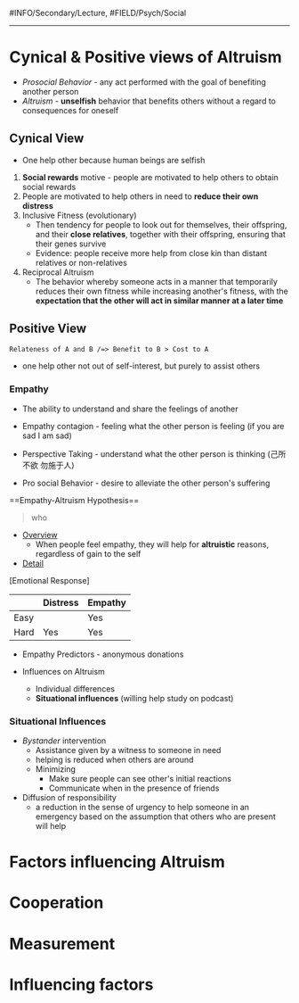 #INFO/Secondary/Lecture, #FIELD/Psych/Social

---

# Cynical & Positive views of Altruism

- *Prosocial Behavior* - any act performed with the goal of benefiting another person
- *Altruism* - **unselfish** behavior that benefits others without a regard to consequences for oneself

## Cynical View

- One help other because human beings are selfish
1. **Social rewards** motive - people are motivated to help others to obtain social rewards
2. People are motivated to help others in need to **reduce their own distress**
3. Inclusive Fitness (evolutionary)
    - Then tendency for people to look out for themselves, their offspring, and their **close relatives**, together with their offspring, ensuring that their genes survive
    - Evidence: people receive more help from close kin than distant relatives or non-relatives
4. Reciprocal Altruism
    - The behavior whereby someone acts in a manner that temporarily reduces their own fitness while increasing another's fitness, with the **expectation that the other will act in similar manner at a later time**


## Positive View

```Markdown
Relateness of A and B /=> Benefit to B > Cost to A

```
- one help other not out of self-interest, but purely to assist others

### Empathy
- The ability to understand and share the feelings of another

- Empathy contagion - feeling what the other person is feeling (if you are sad I am sad)
- Perspective Taking - understand what the other person is thinking (己所不欲 勿施于人)
- Pro social Behavior - desire to alleviate the other person's suffering

==Empathy-Altruism Hypothesis==
> who
- <u>Overview</u>
    - When people feel empathy, they will help for **altruistic** reasons, regardless of gain to the self
- <u>Detail</u>

[Emotional Response]

|      | Distress | Empathy |
|------|----------|---------|
| Easy |          | Yes     |
| Hard | Yes      | Yes     |

- Empathy Predictors - anonymous donations

- Influences on Altruism
    - Individual differences
    - **Situational influences** (willing help study on podcast)

### Situational Influences

- *Bystander* intervention
    - Assistance given by a witness to someone in need
    - helping is reduced when others are around
    - Minimizing
        - Make sure people can see other's initial reactions
        - Communicate when in the presence of friends
- Diffusion of responsibility
    - a reduction in the sense of urgency to help someone in an emergency based on the assumption that others who are present will help


# Factors influencing Altruism

# Cooperation

# Measurement

# Influencing factors
